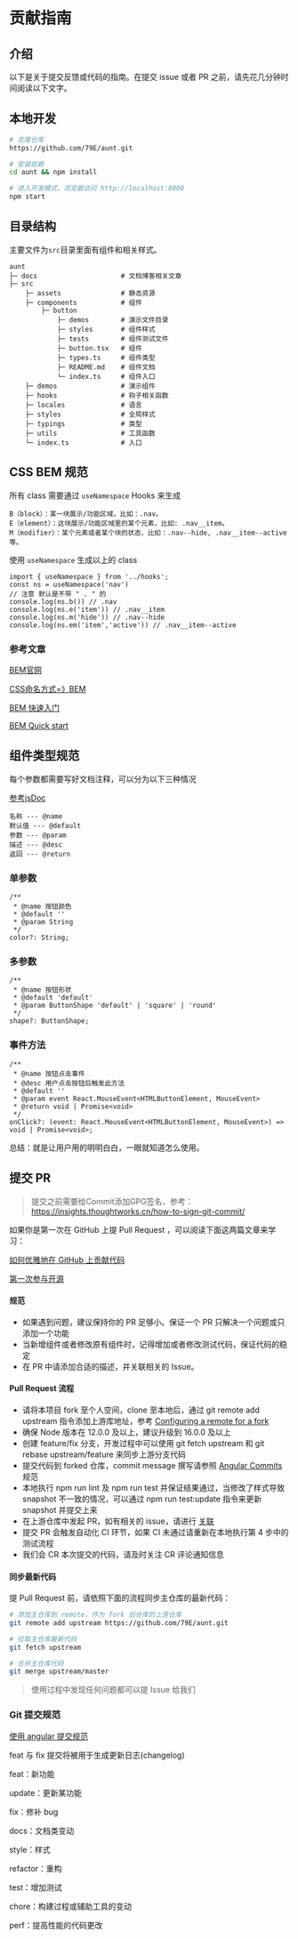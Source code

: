 # 贡献指南

## 介绍
以下是关于提交反馈或代码的指南。在提交 issue 或者 PR 之前，请先花几分钟时间阅读以下文字。

## 本地开发
```bash
# 克隆仓库
https://github.com/79E/aunt.git

# 安装依赖
cd aunt && npm install

# 进入开发模式，浏览器访问 http://localhost:8000
npm start
```

## 目录结构
主要文件为`src`目录里面有组件和相关样式。
```tsx
aunt
├─ docs                     # 文档博客相关文章
├─ src         
    ├─ assets               # 静态资源
    ├─ components           # 组件
        ├─ button
            ├─ demos        # 演示文件目录
            ├─ styles       # 组件样式
            ├─ tests        # 组件测试文件
            ├─ button.tsx   # 组件
            ├─ types.ts     # 组件类型
            ├─ README.md    # 组件文档
            └─ index.ts     # 组件入口
    ├─ demos                # 演示组件
    ├─ hooks                # 钩子相关函数
    ├─ locales              # 语言
    ├─ styles               # 全局样式
    ├─ typings              # 类型
    ├─ utils                # 工具函数
    └─ index.ts             # 入口
```

## CSS BEM 规范
所有 class 需要通过 `useNamespace` Hooks 来生成
```
B（block）：某一块展示/功能区域，比如：.nav。
E（element）：这块展示/功能区域里的某个元素，比如: .nav__item。
M（modifier）：某个元素或者某个块的状态，比如：.nav--hide, .nav__item--active 等。
```

使用 `useNamespace` 生成以上的 class
```tsx
import { useNamespace } from '../hooks';
const ns = useNamespace('nav')
// 注意 默认是不带 " . " 的
console.log(ns.b()) // .nav
console.log(ns.e('item')) // .nav__item
console.log(ns.m('hide')) // .nav--hide
console.log(ns.em('item','active')) // .nav__item--active
```

### 参考文章
[BEM官网](https://en.bem.info/)

[CSS命名方式=》BEM](https://github.com/zhongxia245/blog/issues/48)

[BEM 快速入门](https://github.com/woai30231/webDevDetails/tree/master/15)

[BEM Quick start](https://en.bem.info/methodology/quick-start/)

## 组件类型规范
每个参数都需要写好文档注释，可以分为以下三种情况

[参考jsDoc](https://jsdoc.app/index.html)

```tsx
名称 --- @name
默认值 --- @default
参数 --- @param 
描述 --- @desc
返回 --- @return
```
### 单参数
```tsx
/**
 * @name 按钮颜色
 * @default ''
 * @param String
 */
color?: String;
```
### 多参数
```tsx
/**
 * @name 按钮形状
 * @default 'default'
 * @param ButtonShape 'default' | 'square' | 'round'
 */
shape?: ButtonShape;
```
### 事件方法
```tsx
/**
 * @name 按钮点击事件
 * @desc 用户点击按钮后触发此方法
 * @default ''
 * @param event React.MouseEvent<HTMLButtonElement, MouseEvent>
 * @return void | Promise<void>
 */
onClick?: (event: React.MouseEvent<HTMLButtonElement, MouseEvent>) => void | Promise<void>;
```
总结：就是让用户用的明明白白，一眼就知道怎么使用。

## 提交 PR
>提交之前需要给Commit添加GPG签名，参考：https://insights.thoughtworks.cn/how-to-sign-git-commit/

如果你是第一次在 GitHub 上提 Pull Request ，可以阅读下面这两篇文章来学习：

[如何优雅地在 GitHub 上贡献代码](https://segmentfault.com/a/1190000000736629)

[第一次参与开源](https://github.com/firstcontributions/first-contributions/blob/master/translations/README.chs.md)


#### 规范
- 如果遇到问题，建议保持你的 PR 足够小。保证一个 PR 只解决一个问题或只添加一个功能
- 当新增组件或者修改原有组件时，记得增加或者修改测试代码，保证代码的稳定
- 在 PR 中请添加合适的描述，并关联相关的 Issue。

#### Pull Request 流程
- 请将本项目 fork 至个人空间，clone 至本地后，通过 git remote add upstream 指令添加上游库地址，参考 [Configuring a remote for a fork](https://docs.github.com/en/pull-requests/collaborating-with-pull-requests/working-with-forks/configuring-a-remote-for-a-fork)
- 确保 Node 版本在 12.0.0 及以上，建议升级到 16.0.0 及以上
- 创建 feature/fix 分支，开发过程中可以使用 git fetch upstream 和 git rebase upstream/feature 来同步上游分支代码
- 提交代码到 forked 仓库，commit message 撰写请参照 [Angular Commits](https://github.com/angular/angular.js/blob/master/DEVELOPERS.md#commits) 规范
- 本地执行 npm run lint 及 npm run test 并保证结果通过，当修改了样式导致 snapshot 不一致的情况，可以通过 npm run test:update 指令来更新 snapshot 并提交上来
- 在上游仓库中发起 PR，如有相关的 issue，请进行 [关联](https://docs.github.com/en/issues/tracking-your-work-with-issues/linking-a-pull-request-to-an-issue#linking-a-pull-request-to-an-issue-using-a-keyword)
- 提交 PR 会触发自动化 CI 环节，如果 CI 未通过请重新在本地执行第 4 步中的测试流程
- 我们会 CR 本次提交的代码，请及时关注 CR 评论通知信息

#### 同步最新代码
提 Pull Request 前，请依照下面的流程同步主仓库的最新代码：
```bash
# 添加主仓库到 remote，作为 fork 后仓库的上游仓库
git remote add upstream https://github.com/79E/aunt.git

# 拉取主仓库最新代码
git fetch upstream

# 合并主仓库代码
git merge upstream/master
```

> 使用过程中发现任何问题都可以提 Issue 给我们

### Git 提交规范
[使用 angular 提交规范](https://github.com/angular/angular.js/blob/master/DEVELOPERS.md#commits)

feat 与 fix 提交将被用于生成更新日志(changelog)

feat：新功能

update：更新某功能

fix：修补 bug

docs：文档类变动

style：样式

refactor：重构

test：增加测试

chore：构建过程或辅助工具的变动

perf：提高性能的代码更改






